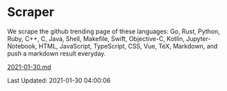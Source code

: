 # Scraper

We scrape the github trending page of these languages: Go, Rust, Python, Ruby, C++, C, Java, Shell, Makefile, Swift, Objective-C, Kotlin, Jupyter-Notebook, HTML, JavaScript, TypeScript, CSS, Vue, TeX, Markdown, and push a markdown result everyday.

[2021-01-30.md](https://github.com/yangwenmai/github-trending-backup/blob/master/2021-01-30.md)

Last Updated: 2021-01-30 04:00:06